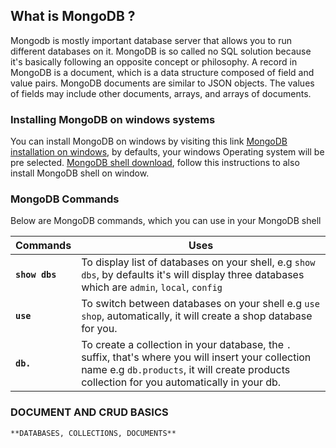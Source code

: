 ## What is MongoDB ?
Mongodb is mostly important database server that allows you to run different databases on it.
MongoDB is so called no SQL solution because it's basically following an opposite concept or philosophy.
A record in MongoDB is a document, which is a data structure composed of field and value pairs. MongoDB documents are similar to JSON objects. The values of fields may include other documents, arrays, and arrays of documents.

### Installing MongoDB on windows systems
You can install MongoDB on windows by visiting this link
[MongoDB installation on windows](https://www.mongodb.com/try/download/community), by defaults, your windows Operating system will be pre selected.
[MongoDB shell download](https://www.mongodb.com/docs/mongodb-shell/install/), follow this instructions to also install MongoDB shell on window.

### MongoDB Commands
Below are MongoDB commands, which you can use in your MongoDB shell

| Commands | Uses |
| --------------- | -------------- |
| **`show dbs`** | To display list of databases on your shell, e.g `show dbs`, by defaults it's will display three databases which are `admin`, `local`, `config` |
| **`use`**      | To switch between databases on your shell e.g `use shop`, automatically, it will create a shop database for you.|
| **`db.`**      | To create a collection in your database, the `.` suffix, that's where you will insert your collection name e.g `db.products`, it will create products collection for you automatically in your db.  |


### DOCUMENT AND CRUD BASICS 
 `**DATABASES, COLLECTIONS, DOCUMENTS**`
